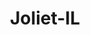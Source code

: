 ---
title: Joliet-IL
slug: joliet-il
f_state:
- cms/state/illinois.md
f_locations:
- cms/payday-loan/check-go-9766.md
- cms/payday-loan/check-into-cash-11767.md
- cms/payday-loan/check-into-cash-illinois-llc-12972.md
- cms/payday-loan/currency-exchange-15580.md
- cms/payday-loan/mexcomm-ii-20821.md
- cms/payday-loan/national-quik-cash-22852.md
- cms/payday-loan/national-quik-cash-22856.md
- cms/payday-loan/payday-loan-store-23963.md
- cms/payday-loan/payday-loan-store-23966.md
- cms/payday-loan/payday-loan-store-23967.md
- cms/payday-loan/pl-loan-store-24377.md
- cms/payday-loan/west-side-currency-exchange-28712.md
updated-on: '2024-05-30T13:41:28.615Z'
created-on: '2024-05-30T13:41:28.615Z'
published-on: '2024-05-30T13:54:32.469Z'
f_city: Joliet
layout: '[city].html'
tags: city
---